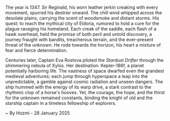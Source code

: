 
The year is 1347.  Sir Reginald, his worn leather jerkin creaking with every movement, spurred his destrier onward.  The chill wind whipped across the desolate plains, carrying the scent of woodsmoke and distant storms.  His quest: to reach the mythical city of Eldoria, rumored to hold a cure for the plague ravaging his homeland.  Each creak of the saddle, each flash of a hawk overhead, held the promise of both peril and untold discovery, a journey fraught with bandits, treacherous terrain, and the ever-present threat of the unknown.  He rode towards the horizon, his heart a mixture of fear and fierce determination.

Centuries later, Captain Eva Rostova piloted the *Stardust Drifter* through the shimmering nebula of Xylos.  Her destination: Kepler-186f, a planet potentially harboring life.  The vastness of space dwarfed even the grandest medieval adventures; each jump through hyperspace a leap into the unpredictable, a gamble against cosmic radiation and unseen dangers.  The ship hummed with the energy of its warp drive, a stark contrast to the rhythmic clop of a horse's hooves. Yet, the courage, the hope, and the thirst for the unknown remained constants, binding the knight of old and the starship captain in a timeless fellowship of explorers.

~ By Hozmi - 28 January 2025
